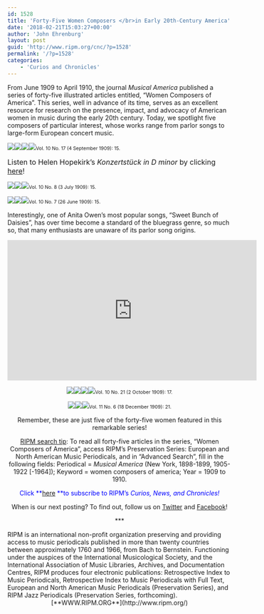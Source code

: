 ```yaml
---
id: 1528
title: 'Forty-Five Women Composers </br>in Early 20th-Century America'
date: '2018-02-21T15:03:27+00:00'
author: 'John Ehrenburg'
layout: post
guid: 'http://www.ripm.org/cnc/?p=1528'
permalink: '/?p=1528'
categories:
    - 'Curios and Chronicles'
---
```


From June 1909 to April 1910, the journal *Musical America* published a series of forty-five illustrated articles entitled, “Women Composers of America”. This series, well in advance of its time, serves as an excellent resource for research on the presence, impact, and advocacy of American women in music during the early 20th century. Today, we spotlight five composers of particular interest, whose works range from parlor songs to large-form European concert music.

![](http://www.ripm.org/cnc/wp-content/uploads/2018/01/11-WCOA-Hopekirk-2.jpg)![](http://www.ripm.org/cnc/wp-content/uploads/2018/01/10-WCOA-Hopekirk-1.jpg)![](http://www.ripm.org/cnc/wp-content/uploads/2018/01/12-WCOA-Hopekirk-3.jpg)![](http://www.ripm.org/cnc/wp-content/uploads/2018/01/13-WCOA-Hopekirk-4.jpg)<span style="font-size: 8pt;">Vol. 10 No. 17 (4 September 1909): 15.</span>

<span style="font-size: 12pt;">Listen to Helen Hopekirk’s *Konzertstück in D minor* by clicking [here](https://www.youtube.com/watch?v=Sbqe3SARNDs)!</span>

![](http://www.ripm.org/cnc/wp-content/uploads/2018/01/5-WCOA-Korn-2.jpg)![](http://www.ripm.org/cnc/wp-content/uploads/2018/01/4-WCOA-Korn-1.jpg)![](http://www.ripm.org/cnc/wp-content/uploads/2018/01/6-WCOA-Korn-3.jpg)<span style="font-size: 8pt;">Vol. 10 No. 8 (3 July 1909): 15.</span>

![](http://www.ripm.org/cnc/wp-content/uploads/2018/01/8-WCOA-Owens-2.jpg)![](http://www.ripm.org/cnc/wp-content/uploads/2018/01/7-WCOA-Owens-1.jpg)![](http://www.ripm.org/cnc/wp-content/uploads/2018/01/9-WCOA-Owens-3.jpg)<span style="font-size: 8pt;">Vol. 10 No. 7 (26 June 1909): 15.</span>

Interestingly, one of Anita Owen’s most popular songs, “Sweet Bunch of Daisies”, has over time become a standard of the bluegrass genre, so much so, that many enthusiasts are unaware of its parlor song origins.

<div style="text-align: center;"><iframe allowfullscreen="allowfullscreen" frameborder="0" height="315" loading="lazy" src="https://www.youtube.com/embed/3yXZ5um-j4s?rel=0" width="560"></iframe>

![](http://www.ripm.org/cnc/wp-content/uploads/2018/01/15-WCOA-Andreas-2.jpg)![](http://www.ripm.org/cnc/wp-content/uploads/2018/01/14-WCOA-Andreas-1.jpg)![](http://www.ripm.org/cnc/wp-content/uploads/2018/01/16-WCOA-Andreas-3.jpg)![](http://www.ripm.org/cnc/wp-content/uploads/2018/01/17-WCOA-Andreas-4.jpg)<span style="font-size: 8pt;">Vol. 10 No. 21 (2 October 1909): 17.</span>

![](http://www.ripm.org/cnc/wp-content/uploads/2018/01/19-WCOA-Fanny-2.jpg)![](http://www.ripm.org/cnc/wp-content/uploads/2018/01/18-WCOA-Fanny-1.jpg)![](http://www.ripm.org/cnc/wp-content/uploads/2018/01/20-WCOA-Fanny-3.jpg)<span style="font-size: 8pt;">Vol. 11 No. 6 (18 December 1909): 21.</span>

Remember, these are just five of the forty-five women featured in this remarkable series!

<u>RIPM search tip</u>: To read all forty-five articles in the series, “Women Composers of America”, access RIPM’s Preservation Series: European and North American Music Periodicals, and in “Advanced Search”, fill in the following fields: Periodical = *Musical America* (New York, 1898-1899, 1905-1922 \[-1964\]); Keyword = women composers of america; Year = 1909 to 1910.

<span style="color: #0000ff;">Click **<span style="color: #ff0000;">[here](http://ripm.org/?page=cncsubscribe) </span>**to subscribe to RIPM’s *Curios, News, and Chronicles!* </span>

When is our next posting? To find out, follow us on [Twitter](https://twitter.com/RIPMCenter) and [Facebook](https://www.facebook.com/RIPMCenter/)!

\*\*\*

<div style="text-align: left;"><span class="il">RIPM</span> is an international non-profit organization preserving and providing access to music periodicals published in more than twenty countries between approximately 1760 and 1966, from Bach to Bernstein. Functioning under the auspices of the International Musicological Society, and the International Association of Music Libraries, Archives, and Documentation Centres, RIPM produces four electronic publications: Retrospective Index to Music Periodicals, Retrospective Index to Music Periodicals with Full Text, European and North American Music Periodicals (Preservation Series), and RIPM Jazz Periodicals (Preservation Series, forthcoming).</div><div style="text-align: center;">[**WWW.RIPM.ORG**](http://www.ripm.org/)</div></div>